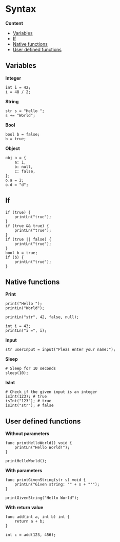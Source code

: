 # Syntax

**Content**
- [Variables](#variables)
- [If](#if)
- [Native functions](#native-functions)
- [User defined functions](#user-defined-functions)

## Variables
**Integer**
```
int i = 42;
i = 48 / 2;
```

**String**
```
str s = "Hello ";
s += "World";
```

**Bool**
```
bool b = false;
b = true;
```

**Object**
```
obj o = {
    a: 1,
    b: null,
    c: false,
};
o.a = 2;
o.d = "d";
```

## If
```
if (true) {
    printLn("true");
}
if (true && true) {
    printLn("true");
}
if (true || false) {
    printLn("true");
}
bool b = true;
if (b) {
    printLn("true");
}
```

## Native functions
**Print**  
```
print("Hello ");
printLn("World");

printLn("str", 42, false, null);

int i = 43;
printLn("i =", i);
```

**Input**  
```
str userInput = input("Pleas enter your name:");
```

**Sleep**
```
# Sleep for 10 seconds
sleep(10);
```

**IsInt**
```
# Check if the given input is an integer
isInt(123); # true
isInt("123"); # true
isInt("str"); # false
```

## User defined functions
**Without parameters**
```
func printHelloWorld() void {
    printLn("Hello World!");
}

printHelloWorld();
```

**With parameters**
```
func printGivenString(str s) void {
    printLn("Given string: '" + s + "'");
}

printGivenString("Hello World");
```

**With return value**
```
func add(int a, int b) int {
    return a + b;
}

int c = add(123, 456);
```